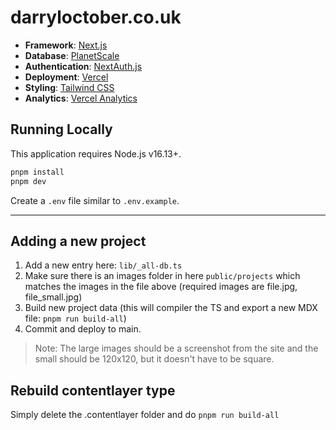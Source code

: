 # darryloctober.co.uk

- **Framework**: [Next.js](https://nextjs.org/)
- **Database**: [PlanetScale](https://planetscale.com)
- **Authentication**: [NextAuth.js](https://next-auth.js.org)
- **Deployment**: [Vercel](https://vercel.com)
- **Styling**: [Tailwind CSS](https://tailwindcss.com)
- **Analytics**: [Vercel Analytics](https://vercel.com/analytics)

## Running Locally

This application requires Node.js v16.13+.

```bash
pnpm install
pnpm dev
```

Create a `.env` file similar to `.env.example`.

---

## Adding a new project

1. Add a new entry here: `lib/_all-db.ts`
2. Make sure there is an images folder in here `public/projects` which matches the images in the file above (required images are file.jpg, file_small.jpg)
3. Build new project data (this will compiler the TS and export a new MDX file: `pnpm run build-all`)
4. Commit and deploy to main.

> Note: The large images should be a screenshot from the site and the small should be 120x120, but it doesn't have to be square.


## Rebuild contentlayer type

Simply delete the .contentlayer folder and do `pnpm run build-all`
